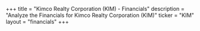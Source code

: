 +++
title = "Kimco Realty Corporation (KIM) - Financials"
description = "Analyze the Financials for Kimco Realty Corporation (KIM)"
ticker = "KIM"
layout = "financials"
+++

